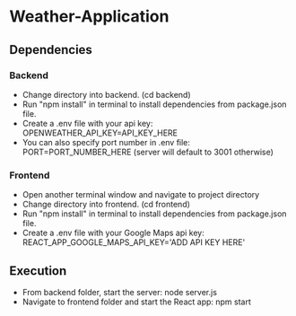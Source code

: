 # Weather-Application
## Dependencies
### Backend
* Change directory into backend. (cd backend)
* Run "npm install"  in terminal to install dependencies from package.json file.
* Create a .env file with your api key: OPENWEATHER_API_KEY=API_KEY_HERE
* You can also specify port number in .env file: PORT=PORT_NUMBER_HERE (server will default to 3001 otherwise)

### Frontend
* Open another terminal window and navigate to project directory
* Change directory into frontend. (cd frontend)
* Run "npm install"  in terminal to install dependencies from package.json file.
* Create a .env file with your Google Maps api key: REACT_APP_GOOGLE_MAPS_API_KEY='ADD API KEY HERE'

## Execution
* From backend folder,  start the server: node server.js
* Navigate to frontend folder and start the React app: npm start
